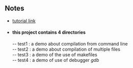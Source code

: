 ## Notes

- [tutorial link](http://pages.cs.wisc.edu/~remzi/OSTEP/lab-tutorial.pdf)
- #### this project contains 4 directories
  -- test1 : a demo about compilation from command line  
  -- test2 : a demo about compilation of multiple files  
  -- test3 : a demo of the use of makefiles  
  -- test4 : a demo of use of debugger _gdb_
